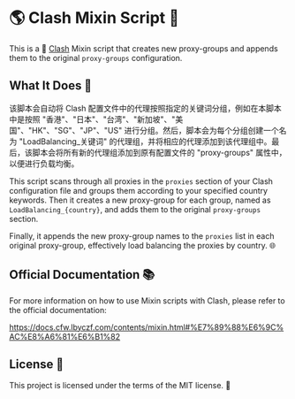 # 🌎 Clash Mixin Script 🚀

This is a 🤖 [Clash](https://github.com/Dreamacro/clash) Mixin script that creates new proxy-groups and appends them to the original `proxy-groups` configuration.

## What It Does 🤔

该脚本会自动将 Clash 配置文件中的代理按照指定的关键词分组，例如在本脚本中是按照 "香港"、"日本"、"台湾"、"新加坡"、"美国"、"HK"、"SG"、"JP"、"US" 进行分组。然后，脚本会为每个分组创建一个名为 "LoadBalancing_关键词" 的代理组，并将相应的代理添加到该代理组中。最后，该脚本会将所有新的代理组添加到原有配置文件的 "proxy-groups" 属性中，以便进行负载均衡。

This script scans through all proxies in the `proxies` section of your Clash configuration file and groups them according to your specified country keywords. Then it creates a new proxy-group for each group, named as `LoadBalancing_{country}`, and adds them to the original `proxy-groups` section. 

Finally, it appends the new proxy-group names to the `proxies` list in each original proxy-group, effectively load balancing the proxies by country. 🌐

## Official Documentation 📚

For more information on how to use Mixin scripts with Clash, please refer to the official documentation:

https://docs.cfw.lbyczf.com/contents/mixin.html#%E7%89%88%E6%9C%AC%E8%A6%81%E6%B1%82

## License 📜

This project is licensed under the terms of the MIT license. 🤝
